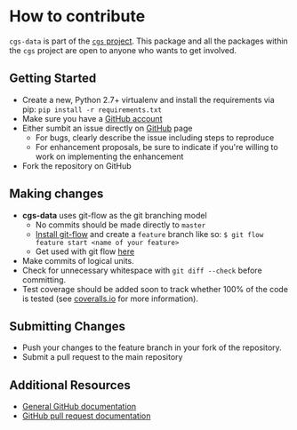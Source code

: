 # How to contribute

`cgs-data` is part of the [`cgs` project](https://github.com/jpoullet2000/cgs). This package and all the packages within the `cgs` project are open to anyone who wants to get involved.

## Getting Started

* Create a new, Python 2.7+ virtualenv and install the requirements via pip: `pip install -r requirements.txt`
* Make sure you have a [GitHub account](https://github.com/signup/free)
* Either sumbit an issue directly on [GitHub](https://github.com/jpoullet2000/cgs-data) page
  * For bugs, clearly describe the issue including steps to reproduce
  * For enhancement proposals, be sure to indicate if you're willing to work on implementing the enhancement
* Fork the repository on GitHub

## Making changes

* **cgs-data** uses git-flow as the git branching model
  * No commits should be made directly to `master`
  * [Install git-flow](https://github.com/nvie/gitflow) and create a `feature` branch like so: `$ git flow feature start <name of your feature>`
  * Get used with git flow [here](http://danielkummer.github.io/git-flow-cheatsheet/)
* Make commits of logical units.
* Check for unnecessary whitespace with `git diff --check` before committing.
* Test coverage should be added soon to track whether 100% of the code is tested (see [coveralls.io](https://coveralls.io/r/jeffknupp/sandman?branch=develop) for more information).



## Submitting Changes

* Push your changes to the feature branch in your fork of the repository.
* Submit a pull request to the main repository

## Additional Resources

* [General GitHub documentation](http://help.github.com/)
* [GitHub pull request documentation](http://help.github.com/send-pull-requests/)
